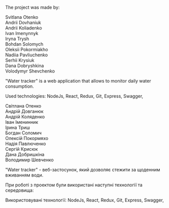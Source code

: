 The project was made by:  

Svitlana Otenko  
Andrii Dovhaniuk  
Andrii Koliadenko  
Ivan Imenynnyk  
Iryna Trysh  
Bohdan Solomych  
Oleksii Pokormiakho  
Nadiia Pavliuchenko  
Serhii Krysiuk  
Dana Dobryshkina  
Volodymyr Shevchenko  

"Water tracker" is a web application that allows to monitor daily water consumption.

Used technologies:
NodeJs, React, Redux, Git, Express, Swagger,


Світлана Отенко  
Андрій Довганюк  
Андрій Коляденко  
Іван Іменинник  
Ірина Триш  
Богдан Соломич   
Олексій Покормяхо  
Надія Павлюченко  
Сергій Крисюк  
Дана Добришкіна  
Володимир Шевченко  

"Water tracker" - веб-застосунок, який дозволяє стежити за щоденним вживанням води. 

При роботі з проектом були використані наступні технології та середовища:

Використовувані технології:
NodeJs, React, Redux, Git, Express, Swagger,
